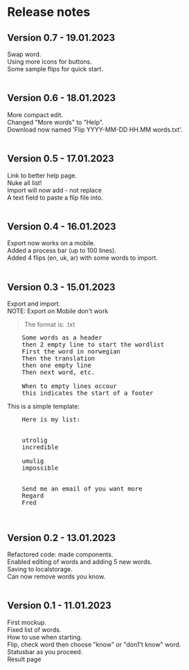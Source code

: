 # Release notes

## Version 0.7 - 19.01.2023

Swap word.<br />
Using more icons for buttons.<br />
Some sample flips for quick start.<br />
<br />

## Version 0.6 - 18.01.2023

More compact edit.<br />
Changed "More words" to "Help".<br />
Download now named 'Flip YYYY-MM-DD HH.MM words.txt'.<br />
<br />

## Version 0.5 - 17.01.2023

Link to better help page.<br />
Nuke all list!<br />
Import will now add - not replace<br />
A text field to paste a flip file into.<br />
<br />
## Version 0.4 - 16.01.2023

Export now works on a mobile.<br />
Added a process bar (up to 100 lines).<br />
Added 4 flips (en, uk, ar) with some words to import.<br />
<br />

## Version 0.3 - 15.01.2023

Export and import.<br />
NOTE: Export on Mobile don't work
> The format is: .txt
<pre>
    Some words as a header
    then 2 empty line to start the wordlist
    First the word in norwegian
    Then the translation
    then one empty line
    Then next word, etc.

    When to empty lines occour
    this indicates the start of a footer
</pre>
This is a simple template:
<pre>
    Here is my list:


    utrolig
    incredible

    umulig
    impossible


    Send me an email of you want more
    Regard
    Fred
</pre>
<br />

## Version 0.2 - 13.01.2023

Refactored code: made components.<br />
Enabled editing of words and adding 5 new words.<br />
Saving to localstorage.<br />
Can now remove words you know.<br />
<br />


## Version 0.1 - 11.01.2023

First mockup.<br />
Fixed list of words.<br />
How to use when starting.<br />
Flip, check word then choose "know" or "don1't know" word.<br />
Statusbar as you proceed.<br />
Result page<br />
